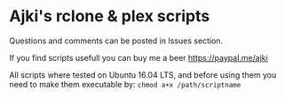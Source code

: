 # Ajki's rclone &amp; plex scripts 
Questions and comments can be posted in Issues section.

If you find scripts usefull you can buy me a beer https://paypal.me/ajki

All scripts where tested on Ubuntu 16.04 LTS, and before using them you need to make them executable by:
```chmod a+x /path/scriptname```
